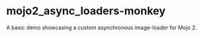 # mojo2_async_loaders-monkey
A basic demo showcasing a custom asynchronous image-loader for Mojo 2.
